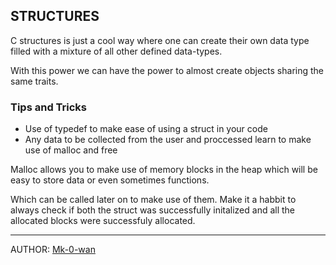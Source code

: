 ## STRUCTURES
C structures is just a cool way where one can create their own data type filled with a mixture of all other defined data-types.

With this power we can have the power to almost create objects sharing the same traits.

### Tips and Tricks
* Use of typedef to make ease of using a struct in your code
* Any data to be collected from the user and proccessed learn to make use of malloc and free

Malloc allows you to make use of memory blocks in the heap which will be easy to store data or even sometimes functions.

Which can be called later on to make use of them. Make it a habbit to always check if both the struct was successfully initalized and
all the allocated blocks were successfuly allocated.

***
AUTHOR: [Mk-0-wan](https://github.com/Mk-0-wan)
